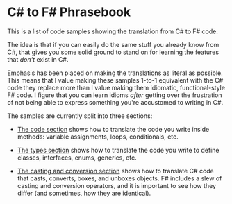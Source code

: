 # C# to F# Phrasebook

This is a list of code samples showing the translation from C# to F# code.

The idea is that if you can easily do the same stuff you already know from C#,
that gives you some solid ground to stand on for learning the features that
_don't_ exist in C#.

Emphasis has been placed on making the translations as literal as possible. This
means that I value making these samples 1-to-1 equivalent with the C# code they
replace more than I value making them idiomatic, functional-style F# code. I
figure that you can learn idioms _after_ getting over the frustration of not
being able to express something you're accustomed to writing in C#.

The samples are currently split into three sections:

* [The code section](Code.md) shows how to translate the code you
  write inside methods: variable assignments, loops, conditionals, etc.

* [The types section](Types.md) shows how to translate the code you
  write to define classes, interfaces, enums, generics, etc.

* [The casting and conversion section](Casting.md) shows how to
  translate C# code that casts, converts, boxes, and unboxes objects. F#
  includes a slew of casting and conversion operators, and it is important to
  see how they differ (and sometimes, how they are identical).

